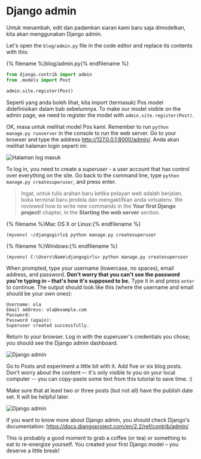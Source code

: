 # Django admin

Untuk menambah, edit dan padamkan siaran kami baru saja dimodelkan, kita akan menggunakan Django admin.

Let's open the `blog/admin.py` file in the code editor and replace its contents with this:

{% filename %}blog/admin.py{% endfilename %}

```python
from django.contrib import admin
from .models import Post

admin.site.register(Post)
```

Seperti yang anda boleh lihat, kita import (termasuk) Pos model didefinisikan dalam bab sebelumnya. To make our model visible on the admin page, we need to register the model with `admin.site.register(Post)`.

OK, masa untuk melihat model Pos kami. Remember to run `python manage.py runserver` in the console to run the web server. Go to your browser and type the address http://127.0.0.1:8000/admin/. Anda akan melihat halaman login seperti ini:

![Halaman log masuk](images/login_page2.png)

To log in, you need to create a *superuser* - a user account that has control over everything on the site. Go back to the command line, type `python manage.py createsuperuser`, and press enter.

> Ingat, untuk tulis arahan baru ketika pelayan web adalah berjalan, buka terminal baru jendela dan mengaktifkan anda virtualenv. We reviewed how to write new commands in the **Your first Django project!** chapter, in the **Starting the web server** section.

{% filename %}Mac OS X or Linux:{% endfilename %}

    (myvenv) ~/djangogirls$ python manage.py createsuperuser
    

{% filename %}Windows:{% endfilename %}

    (myvenv) C:\Users\Name\djangogirls> python manage.py createsuperuser
    

When prompted, type your username (lowercase, no spaces), email address, and password. **Don't worry that you can't see the password you're typing in – that's how it's supposed to be.** Type it in and press `enter` to continue. The output should look like this (where the username and email should be your own ones):

    Username: ola
    Email address: ola@example.com
    Password:
    Password (again):
    Superuser created successfully.
    

Return to your browser. Log in with the superuser's credentials you chose; you should see the Django admin dashboard.

![Django admin](images/django_admin3.png)

Go to Posts and experiment a little bit with it. Add five or six blog posts. Don't worry about the content –- it's only visible to you on your local computer -- you can copy-paste some text from this tutorial to save time. :)

Make sure that at least two or three posts (but not all) have the publish date set. It will be helpful later.

![Django admin](images/edit_post3.png)

If you want to know more about Django admin, you should check Django's documentation: https://docs.djangoproject.com/en/2.2/ref/contrib/admin/

This is probably a good moment to grab a coffee (or tea) or something to eat to re-energize yourself. You created your first Django model – you deserve a little break!